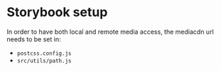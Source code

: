 # Storybook setup

In order to have both local and remote media access, the mediacdn url needs to be set in:

  * `postcss.config.js`
  * `src/utils/path.js`
